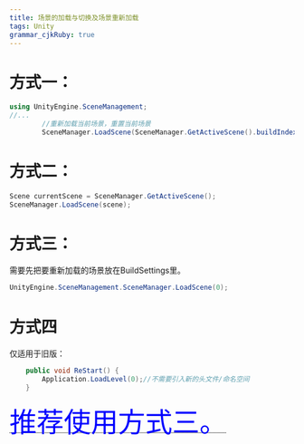 ```yaml
---
title: 场景的加载与切换及场景重新加载
tags: Unity
grammar_cjkRuby: true
---
```

# 方式一：
```csharp
using UnityEngine.SceneManagement;
//...
        //重新加载当前场景，重置当前场景
        SceneManager.LoadScene(SceneManager.GetActiveScene().buildIndex);//这个不懂。。。。。。。。但是感觉应该可以直接抄
```

# 方式二：

```csharp
Scene currentScene = SceneManager.GetActiveScene();
SceneManager.LoadScene(scene);
```
# 方式三：
需要先把要重新加载的场景放在BuildSettings里。
```csharp
UnityEngine.SceneManagement.SceneManager.LoadScene(0);
```

# 方式四
仅适用于旧版：
```csharp
    public void ReStart() {
        Application.LoadLevel(0);//不需要引入新的头文件/命名空间
    }
```
<abbr title = "通用的,且是最容易理解的"><font color = "blue" size = 7>推荐使用方式三。</font></abbr>